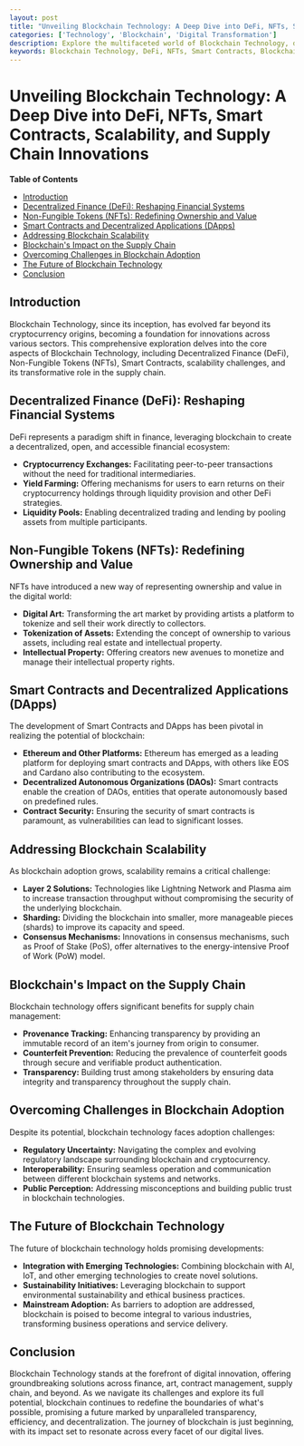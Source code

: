 ```yaml
---
layout: post
title: "Unveiling Blockchain Technology: A Deep Dive into DeFi, NFTs, Smart Contracts, Scalability, and Supply Chain Innovations"
categories: ['Technology', 'Blockchain', 'Digital Transformation']
description: Explore the multifaceted world of Blockchain Technology, delving into its impact on Decentralized Finance (DeFi), Non-Fungible Tokens (NFTs), Smart Contracts, scalability solutions, and transformative applications in the supply chain.
keywords: Blockchain Technology, DeFi, NFTs, Smart Contracts, Blockchain Scalability, Supply Chain
---
```


# Unveiling Blockchain Technology: A Deep Dive into DeFi, NFTs, Smart Contracts, Scalability, and Supply Chain Innovations

**Table of Contents**

- [Introduction](#introduction)
- [Decentralized Finance (DeFi): Reshaping Financial Systems](#decentralized-finance-defi-reshaping-financial-systems)
- [Non-Fungible Tokens (NFTs): Redefining Ownership and Value](#non-fungible-tokens-nfts-redefining-ownership-and-value)
- [Smart Contracts and Decentralized Applications (DApps)](#smart-contracts-and-decentralized-applications-dapps)
- [Addressing Blockchain Scalability](#addressing-blockchain-scalability)
- [Blockchain's Impact on the Supply Chain](#blockchains-impact-on-the-supply-chain)
- [Overcoming Challenges in Blockchain Adoption](#overcoming-challenges-in-blockchain-adoption)
- [The Future of Blockchain Technology](#the-future-of-blockchain-technology)
- [Conclusion](#conclusion)

## Introduction

Blockchain Technology, since its inception, has evolved far beyond its cryptocurrency origins, becoming a foundation for innovations across various sectors. This comprehensive exploration delves into the core aspects of Blockchain Technology, including Decentralized Finance (DeFi), Non-Fungible Tokens (NFTs), Smart Contracts, scalability challenges, and its transformative role in the supply chain.

## Decentralized Finance (DeFi): Reshaping Financial Systems

DeFi represents a paradigm shift in finance, leveraging blockchain to create a decentralized, open, and accessible financial ecosystem:

- **Cryptocurrency Exchanges:** Facilitating peer-to-peer transactions without the need for traditional intermediaries.
- **Yield Farming:** Offering mechanisms for users to earn returns on their cryptocurrency holdings through liquidity provision and other DeFi strategies.
- **Liquidity Pools:** Enabling decentralized trading and lending by pooling assets from multiple participants.

## Non-Fungible Tokens (NFTs): Redefining Ownership and Value

NFTs have introduced a new way of representing ownership and value in the digital world:

- **Digital Art:** Transforming the art market by providing artists a platform to tokenize and sell their work directly to collectors.
- **Tokenization of Assets:** Extending the concept of ownership to various assets, including real estate and intellectual property.
- **Intellectual Property:** Offering creators new avenues to monetize and manage their intellectual property rights.

## Smart Contracts and Decentralized Applications (DApps)

The development of Smart Contracts and DApps has been pivotal in realizing the potential of blockchain:

- **Ethereum and Other Platforms:** Ethereum has emerged as a leading platform for deploying smart contracts and DApps, with others like EOS and Cardano also contributing to the ecosystem.
- **Decentralized Autonomous Organizations (DAOs):** Smart contracts enable the creation of DAOs, entities that operate autonomously based on predefined rules.
- **Contract Security:** Ensuring the security of smart contracts is paramount, as vulnerabilities can lead to significant losses.

## Addressing Blockchain Scalability

As blockchain adoption grows, scalability remains a critical challenge:

- **Layer 2 Solutions:** Technologies like Lightning Network and Plasma aim to increase transaction throughput without compromising the security of the underlying blockchain.
- **Sharding:** Dividing the blockchain into smaller, more manageable pieces (shards) to improve its capacity and speed.
- **Consensus Mechanisms:** Innovations in consensus mechanisms, such as Proof of Stake (PoS), offer alternatives to the energy-intensive Proof of Work (PoW) model.

## Blockchain's Impact on the Supply Chain

Blockchain technology offers significant benefits for supply chain management:

- **Provenance Tracking:** Enhancing transparency by providing an immutable record of an item's journey from origin to consumer.
- **Counterfeit Prevention:** Reducing the prevalence of counterfeit goods through secure and verifiable product authentication.
- **Transparency:** Building trust among stakeholders by ensuring data integrity and transparency throughout the supply chain.

## Overcoming Challenges in Blockchain Adoption

Despite its potential, blockchain technology faces adoption challenges:

- **Regulatory Uncertainty:** Navigating the complex and evolving regulatory landscape surrounding blockchain and cryptocurrency.
- **Interoperability:** Ensuring seamless operation and communication between different blockchain systems and networks.
- **Public Perception:** Addressing misconceptions and building public trust in blockchain technologies.

## The Future of Blockchain Technology

The future of blockchain technology holds promising developments:

- **Integration with Emerging Technologies:** Combining blockchain with AI, IoT, and other emerging technologies to create novel solutions.
- **Sustainability Initiatives:** Leveraging blockchain to support environmental sustainability and ethical business practices.
- **Mainstream Adoption:** As barriers to adoption are addressed, blockchain is poised to become integral to various industries, transforming business operations and service delivery.

## Conclusion

Blockchain Technology stands at the forefront of digital innovation, offering groundbreaking solutions across finance, art, contract management, supply chain, and beyond. As we navigate its challenges and explore its full potential, blockchain continues to redefine the boundaries of what's possible, promising a future marked by unparalleled transparency, efficiency, and decentralization. The journey of blockchain is just beginning, with its impact set to resonate across every facet of our digital lives.
